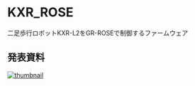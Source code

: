 # KXR_ROSE
二足歩行ロボットKXR-L2をGR-ROSEで制御するファームウェア

## 発表資料
[![thumbnail](https://image.slidesharecdn.com/gr-rose-181110105007/95/kxrl2grrose-1-638.jpg)](https://www.slideshare.net/lipoyang/kxrl2grrose)

